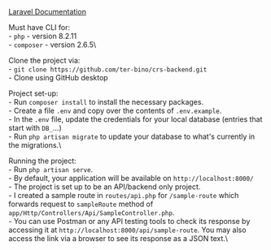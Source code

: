 [Laravel Documentation](https://laravel.com/docs)

Must have CLI for:\
    - `php` - version 8.2.11\
    - `composer` - version 2.6.5\


Clone the project via:\
    - `git clone https://github.com/ter-bino/crs-backend.git`\
    - Clone using GitHub desktop


Project set-up:\
    - Run `composer install` to install the necessary packages.\
    - Create a file `.env` and copy over the contents of `.env.example`.\
    - In the `.env` file, update the credentials for your local database (entries that start with `DB_`...)\
    - Run `php artisan migrate` to update your database to what's currently in the migrations.\


Running the project:\
    - Run `php artisan serve`.\
    - By default, your application will be available on `http://localhost:8000/`\
    - The project is set up to be an API/backend only project.\
    - I created a sample route in `routes/api.php` for `/sample-route` which forwards request to `sampleRoute` method of `app/Http/Controllers/Api/SampleController.php`.\
    - You can use Postman or any API testing tools to check its response by accessing it at `http://localhost:8000/api/sample-route`. You may also access the link via a browser to see its response as a JSON text.\
    
